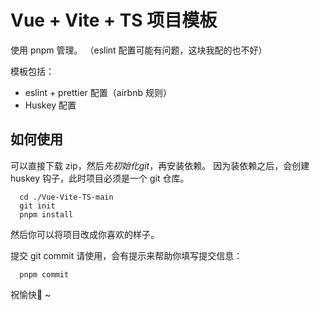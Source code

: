 # Vue + Vite + TS 项目模板

使用 pnpm 管理。
（eslint 配置可能有问题，这块我配的也不好）

模板包括：
- eslint + prettier 配置（airbnb 规则）
- Huskey 配置

## 如何使用
可以直接下载 zip，然后*先初始化git*，再安装依赖。
因为装依赖之后，会创建 huskey 钩子，此时项目必须是一个 git 仓库。

```shell
  cd ./Vue-Vite-TS-main
  git init
  pnpm install
```

然后你可以将项目改成你喜欢的样子。

提交 git commit 请使用，会有提示来帮助你填写提交信息：

```shell
  pnpm commit
```

祝愉快🌼
~
